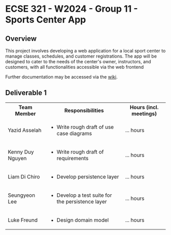 # ECSE 321 - W2024 - Group 11 - Sports Center App

## Overview
This project involves developing a web application for a local sport center to manage classes, schedules, and customer registrations. The app will be designed to cater to the needs of the center's owner, instructors, and customers, with all functionalities accessible via the web frontend

Further documentation may be accessed via the [wiki](https://github.com/McGill-ECSE321-Winter2024/project-group-11/wiki).

## Deliverable 1
<table>
  <tbody>
    <tr>
      <th>Team Member</th>
      <th>Responsibilities</th>
      <th>Hours (incl. meetings)</th>
    </tr>
    <tr>
      <td>Yazid Asselah</td>
      <td>
        <ul>
          <li>Write rough draft of use case diagrams</li>
        </ul>
      </td>
      <td>... hours</td>
    </tr>
    <tr>
      <td>Kenny Duy Nguyen</td>
      <td>
        <ul>
          <li>Write rough draft of requirements</li>
        </ul>
      </td>
      <td>... hours </td>
    </tr>
    <tr>
      <td>Liam Di Chiro</td>
      <td>
        <ul>
          <li>Develop persistence layer</li>
        </ul>
      </td>
      <td>... hours</td>
    </tr>
    <tr>
      <td>Seungyeon Lee</td>
      <td>
        <ul>
          <li>Develop a test suite for the persistence layer</li>
        </ul>
      </td>
      <td>... hours</td>
    </tr>
    <tr>
      <td>Luke Freund</td>
      <td>
        <ul>
          <li>Design domain model</li>
        </ul>
      </td>
      <td>... hours</td>
    </tr>
    <tr>
  </tbody>
</table>
